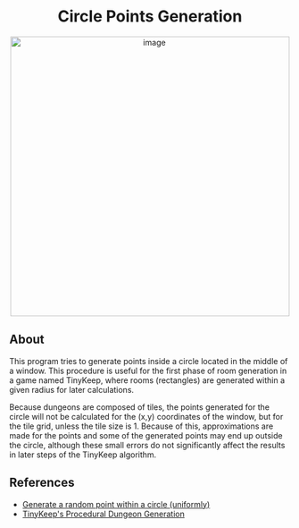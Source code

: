 <div align="center">
  <h1>Circle Points Generation</h1>
  <img src="https://github.com/user-attachments/assets/d0e35404-9e34-4a44-8d0c-050845c368aa" alt="image" width="500" height="500">
</div>

## About

This program tries to generate points inside a circle located in the middle of 
a window. This procedure is useful for the first phase of room generation in
a game named TinyKeep, where rooms (rectangles) are generated within a given radius
for later calculations.

Because dungeons are composed of tiles, the points generated for the circle will not
be calculated for the (x,y) coordinates of the window, but for the tile grid, unless
the tile size is 1. Because of this, approximations are made for the points and some
of the generated points may end up outside the circle, although these small errors 
do not significantly affect the results in later steps of the TinyKeep algorithm.

## References

- <a href="https://stackoverflow.com/questions/5837572/generate-a-random-point-within-a-circle-uniformly">Generate a random point within a circle (uniformly)</a> 
- <a href="https://www.reddit.com/r/gamedev/comments/1dlwc4/procedural_dungeon_generation_algorithm_explained/">TinyKeep's Procedural Dungeon Generation</a>
